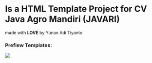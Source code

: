 <!DOCTYPE html>
<html lang=""en>
<head>
</head>
<body>
  <h1>Is a HTML Template Project for CV Java Agro Mandiri (JAVARI)</h1>
  <p>
    made with <strong>LOVE</strong> by Yunan Adi Tiyanto
  </p>
  
  <h3>Prefiew Templates:</h3>

  <img src="assets/previewPage/indexPreview.png">
</body>
</html>
